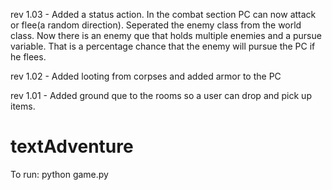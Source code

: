 rev 1.03 - Added a status action. In the combat section PC can now attack or flee(a random direction). Seperated the enemy class from the world class. Now there is an enemy que that holds multiple enemies and a pursue variable. That is a percentage chance that the enemy will pursue the PC if he flees.

rev 1.02 - Added looting from corpses and added armor to the PC

rev 1.01 - Added ground que to the rooms so a user can drop and pick up items.

# textAdventure
 To run: python game.py
 


